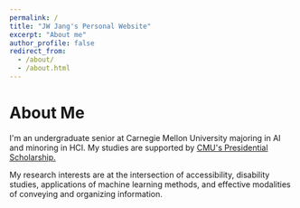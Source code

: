 ```yaml
---
permalink: /
title: "JW Jang's Personal Website"
excerpt: "About me"
author_profile: false
redirect_from: 
  - /about/
  - /about.html
---
```



About Me
======
I'm an undergraduate senior at Carnegie Mellon University majoring in AI and minoring in HCI. My studies are supported by [CMU's Presidential Scholarship.](https://www.cmu.edu/sfs/financial-aid/types/scholarships-and-grants/university.html)

My research interests are at the intersection of accessibility, disability studies, applications of machine learning methods, and effective modalities of conveying and organizing information.



